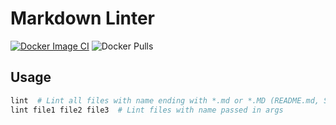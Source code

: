 # Markdown Linter

[![Docker Image CI](https://github.com/IsaevTech/linter-mdlint/actions/workflows/docker-image.yml/badge.svg)](https://github.com/IsaevTech/linter-mdlint/actions/workflows/docker-image.yml)
![Docker Pulls](https://img.shields.io/docker/pulls/ismv/linter-mdlint)

## Usage

```bash
lint  # Lint all files with name ending with *.md or *.MD (README.md, SomeThing.md)
lint file1 file2 file3  # Lint files with name passed in args
```
